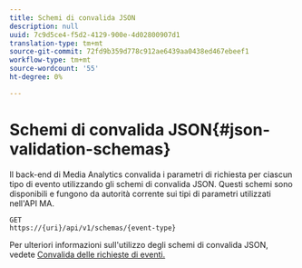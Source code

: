 ```yaml
---
title: Schemi di convalida JSON
description: null
uuid: 7c9d5ce4-f5d2-4129-900e-4d02800907d1
translation-type: tm+mt
source-git-commit: 72fd9b359d778c912ae6439aa0438ed467ebeef1
workflow-type: tm+mt
source-wordcount: '55'
ht-degree: 0%

---
```



# Schemi di convalida JSON{#json-validation-schemas}

Il back-end di Media Analytics convalida i parametri di richiesta per ciascun tipo di evento utilizzando gli schemi di convalida JSON. Questi schemi sono disponibili e fungono da autorità corrente sui tipi di parametri utilizzati nell&#39;API MA.

```
GET
https://{uri}/api/v1/schemas/{event-type}
```

Per ulteriori informazioni sull&#39;utilizzo degli schemi di convalida JSON, vedete [Convalida delle richieste di eventi.](/help/media-collection-api/mc-api-impl/mc-api-validate-reqs.md)

